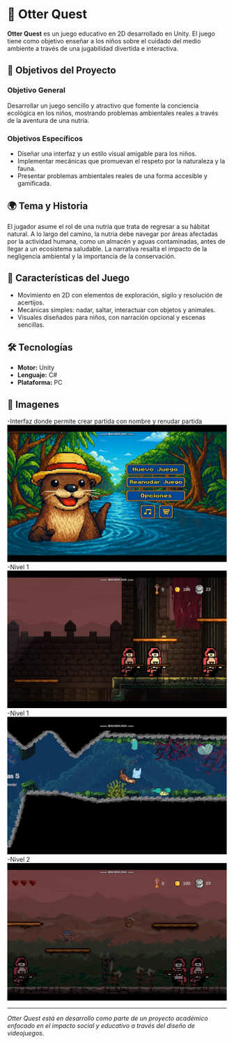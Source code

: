 # 🦦 Otter Quest

**Otter Quest** es un juego educativo en 2D desarrollado en Unity. El juego tiene como objetivo enseñar a los niños sobre el cuidado del medio ambiente a través de una jugabilidad divertida e interactiva.

## 🎯 Objetivos del Proyecto

### Objetivo General
Desarrollar un juego sencillo y atractivo que fomente la conciencia ecológica en los niños, mostrando problemas ambientales reales a través de la aventura de una nutria.

### Objetivos Específicos
- Diseñar una interfaz y un estilo visual amigable para los niños.
- Implementar mecánicas que promuevan el respeto por la naturaleza y la fauna.
- Presentar problemas ambientales reales de una forma accesible y gamificada.

## 🌍 Tema y Historia

El jugador asume el rol de una nutria que trata de regresar a su hábitat natural. A lo largo del camino, la nutria debe navegar por áreas afectadas por la actividad humana, como un almacén y aguas contaminadas, antes de llegar a un ecosistema saludable. La narrativa resalta el impacto de la negligencia ambiental y la importancia de la conservación.

## 🧩 Características del Juego

- Movimiento en 2D con elementos de exploración, sigilo y resolución de acertijos.
- Mecánicas simples: nadar, saltar, interactuar con objetos y animales.
- Visuales diseñados para niños, con narración opcional y escenas sencillas.

## 🛠️ Tecnologías

- **Motor:** Unity
- **Lenguaje:** C#
- **Plataforma:** PC

## 📌 Imagenes 
-Interfaz donde permite crear partida con nombre y renudar partida
![Una nutria curiosa](img/4.png)
-Nivel 1 
![Una nutria curiosa](img/1.png)
-Nivel 1
![Una nutria curiosa](img/2.png)
-Nivel 2 
![Una nutria curiosa](img/3.png)






---

*Otter Quest está en desarrollo como parte de un proyecto académico enfocado en el impacto social y educativo a través del diseño de videojuegos.*
